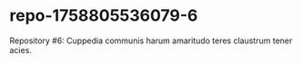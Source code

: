 # repo-1758805536079-6
Repository #6: Cuppedia communis harum amaritudo teres claustrum tener acies.
